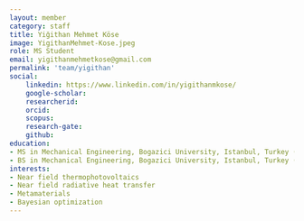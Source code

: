 ```yaml
---
layout: member
category: staff
title: Yiğithan Mehmet Köse
image: YigithanMehmet-Kose.jpeg
role: MS Student
email: yigithanmehmetkose@gmail.com
permalink: 'team/yigithan'
social:
    linkedin: https://www.linkedin.com/in/yigithanmkose/
    google-scholar: 
    researcherid:
    orcid:
    scopus: 
    research-gate:
    github:
education:
- MS in Mechanical Engineering, Bogazici University, Istanbul, Turkey (ongoing)
- BS in Mechanical Engineering, Bogazici University, Istanbul, Turkey (2022)
interests:
- Near field thermophotovoltaics
- Near field radiative heat transfer
- Metamaterials
- Bayesian optimization
---
```

